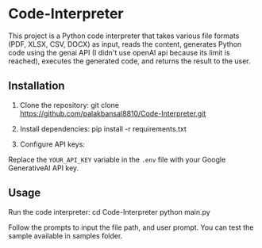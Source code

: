 # Code-Interpreter

This project is a Python code interpreter that takes various file formats (PDF, XLSX, CSV, DOCX) as input, reads the content, generates Python code using the genai API (I didn't use openAI api because its limit is reached), executes the generated code, and returns the result to the user.

## Installation

1. Clone the repository:
git clone https://github.com/palakbansal8810/Code-Interpreter.git 

2. Install dependencies:
pip install -r requirements.txt

3. Configure API keys:

Replace the `YOUR_API_KEY` variable in the `.env` file with your Google GenerativeAI API key.

## Usage

Run the code interpreter:
cd Code-Interpreter
python main.py

Follow the prompts to input the file path, and user prompt.
You can test the sample available in samples folder.
